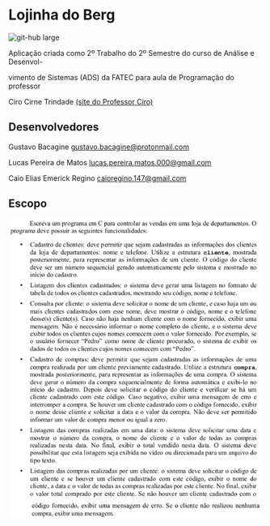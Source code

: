 <!--Weblog desenvolvido por
Gustavo S. Bacagine e Lucas Pereira de Matos 
Git Hub: https://github.com/Bacagine/LP-Trab02-2019-2 -->

# **Lojinha do Berg**

![git-hub large](Lojinha_do_Berg.png)

Aplicação criada como 2º Trabalho do 2º Semestre do curso de 
Análise e Desenvol-

vimento de Sistemas (ADS)
da FATEC para aula de Programação do professor


Ciro Cirne Trindade [(site do Professor Ciro)](https://sites.google.com/site/ciroct/home)

## **Desenvolvedores**

Gustavo Bacagine <gustavo.bacagine@protonmail.com>

Lucas Pereira de Matos <lucas.pereira.matos.000@gmail.com>

Caio Elias Emerick Regino <caioregino.147@gmail.com>

## **Escopo**
![git-hub large](Escopo1.png)
![git-hub large](Escopo2.png)